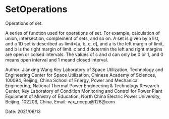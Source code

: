 # SetOperations
 Operations of set.

A series of function used for operations of set. For example, calculation of union, intersection, complement of sets, and so on.
A set is given by a list, and a 1D set is described as limit=[a, b, c, d], and a is the left margin of limit, and b is the right margin of limit.
c and d determin the left and right margins are open or colsed intervals. The values of c and d can only be 0 or 1, and 0 means open interval and 1 meand closed interval.

Author: Jianxing Wang 
Key Laboratory of Space Utilization, Technology and Engineering Center for Space Utilization, Chinese Academy of Sciences, 100094, Beijing, China
School of Energy, Power and Mechanical Engineering, National Thermal Power Engineering & Technology Research Center, Key Laboratory of Condition Monitoring and Control for Power Plant Equipment of Ministry of Education, North China Electric Power University, Beijing, 102206, China,
Email: wjx_ncepu@126@com

Date: 2021/08/13
